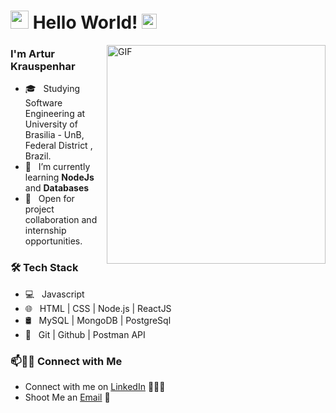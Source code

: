 # <img src="https://github.com/Shiv-sharma-111/Shiv-sharma-111/blob/master/Assets/Hi.gif" width="29px"> Hello World!&nbsp;<img src="https://github.com/Shiv-sharma-111/Shiv-sharma-111/blob/master/Assets/Earth.gif" width="24px">

<img align="right" alt="GIF" width="350px" src="https://raw.githubusercontent.com/haoruilee/haoruilee/master/pic/pusheencode.gif" />

### I'm Artur Krauspenhar

- 🎓 &nbsp; Studying Software Engineering at University of Brasilia - UnB, Federal District , Brazil.
- 🌱 &nbsp; I’m currently learning **NodeJs** and **Databases**
- 👀 &nbsp; Open for project collaboration and internship opportunities. 

<h3>🛠 Tech Stack</h3>

- 💻 &nbsp; Javascript 
- 🌐 &nbsp; HTML | CSS | Node.js | ReactJS
- 🛢 &nbsp; MySQL | MongoDB | PostgreSql
- 🔧 &nbsp; Git | Github | Postman API

<!-- ![github stats](https://github-readme-stats.vercel.app/api?username=Arturhk05&show_icons=true&theme=radical) -->

### 📫🤝🏻 Connect with Me

 - Connect with me on [LinkedIn](https://www.linkedin.com/in/arturkraus/) 👨🏻‍💻
 - Shoot Me an [Email](mailto:arturkrauspenhar@hotmail.com) 💌

<!--[![Mail Badge](https://img.shields.io/badge/-arturkrauspenhar@hotmail.com-c14438?style=flat-square&logo=Gmail&logoColor=white&link=mailto:arturkrauspenhar@hotmail.com)](mailto:arturkrauspenhar@hotmail.com)-->
